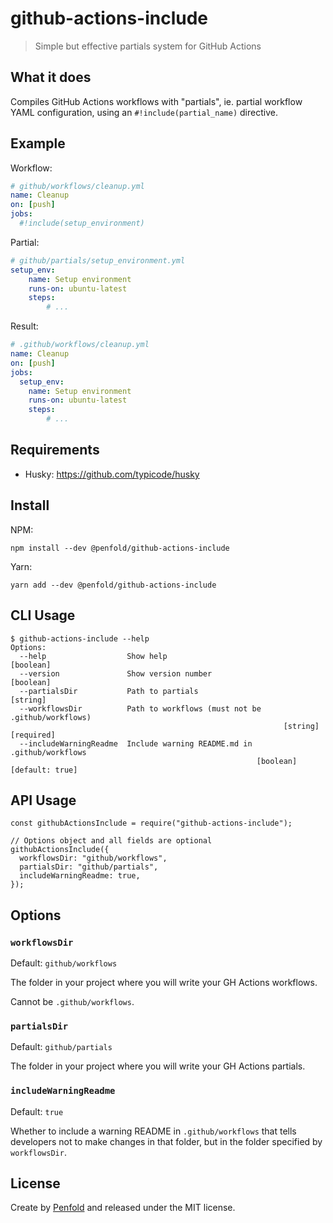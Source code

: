# github-actions-include

> Simple but effective partials system for GitHub Actions

## What it does

Compiles GitHub Actions workflows with "partials", ie. partial workflow YAML
configuration, using an `#!include(partial_name)` directive.

## Example

Workflow:

```yaml
# github/workflows/cleanup.yml
name: Cleanup
on: [push]
jobs:
  #!include(setup_environment)
```

Partial:

```yaml
# github/partials/setup_environment.yml
setup_env:
    name: Setup environment
    runs-on: ubuntu-latest
    steps: 
        # ...
```

Result:

```yaml
# .github/workflows/cleanup.yml
name: Cleanup
on: [push]
jobs:
  setup_env:
    name: Setup environment
    runs-on: ubuntu-latest
    steps: 
        # ...
```


## Requirements

- Husky: https://github.com/typicode/husky

## Install

NPM:

```
npm install --dev @penfold/github-actions-include
```

Yarn:

```
yarn add --dev @penfold/github-actions-include
```

## CLI Usage

```
$ github-actions-include --help
Options:
  --help                  Show help                                    [boolean]
  --version               Show version number                          [boolean]
  --partialsDir           Path to partials                              [string]
  --workflowsDir          Path to workflows (must not be .github/workflows)
                                                             [string] [required]
  --includeWarningReadme  Include warning README.md in .github/workflows
                                                       [boolean] [default: true]
```

## API Usage

```
const githubActionsInclude = require("github-actions-include");

// Options object and all fields are optional
githubActionsInclude({
  workflowsDir: "github/workflows",
  partialsDir: "github/partials",
  includeWarningReadme: true,
});
```

## Options

### `workflowsDir`

Default: `github/workflows`

The folder in your project where you will write your GH Actions workflows.

Cannot be `.github/workflows`.

### `partialsDir`

Default: `github/partials`

The folder in your project where you will write your GH Actions partials.

### `includeWarningReadme`

Default: `true`

Whether to include a warning README in `.github/workflows` that tells developers not to make
changes in that folder, but in the folder specified by `workflowsDir`.

## License

Create by [Penfold](https://getpenfold.com) and released under the MIT license.
